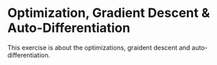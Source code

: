 # Optimization, Gradient Descent & Auto-Differentiation

This exercise is about the optimizations, graident descent and auto-differentiation.

